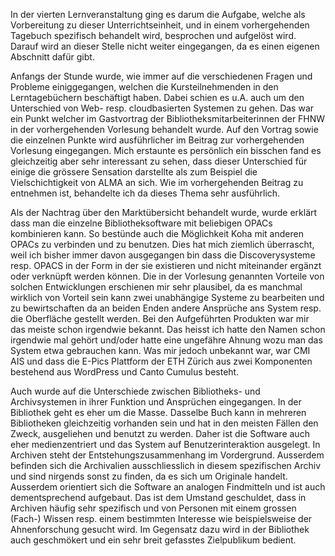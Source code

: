 In der vierten Lernveranstaltung ging es darum die Aufgabe, welche als Vorbereitung zu dieser Unterrichtseinheit, und in einem vorhergehenden Tagebuch spezifisch behandelt wird, besprochen und aufgelöst wird. Darauf wird an dieser Stelle nicht weiter eingegangen, da es einen eigenen Abschnitt dafür gibt. 

Anfangs der Stunde wurde, wie immer auf die verschiedenen Fragen und Probleme einiggegangen, welchen die Kursteilnehmenden in den Lerntagebüchern beschäftigt haben. Dabei schien es u.A. auch um den Unterschied von Web- resp. cloudbasierten Systemen zu gehen. Das war ein Punkt welcher im Gastvortrag der Bibliotheksmitarbeiterinnen der FHNW in der vorhergehenden Vorlesung behandelt wurde. Auf den Vortrag sowie die einzelnen Punkte wird ausführlicher im Beitrag zur vorhergehenden Vorlesung eingegangen. 
Mich erstaunte es persönlich ein bisschen fand es gleichzeitig aber sehr interessant zu sehen, dass dieser Unterschied für einige die grössere Sensation darstellte als zum Beispiel die Vielschichtigkeit von ALMA an sich. Wie im vorhergehenden Beitrag zu entnehmen ist, behandelte ich da dieses Thema sehr ausführlich. 

Als der Nachtrag über den Marktübersicht behandelt wurde, wurde erklärt dass man die einzelne Bibliotheksoftware mit beliebigen OPACs kombinieren kann. So bestünde auch die Möglichkeit Koha mit anderen OPACs zu verbinden und zu benutzen. Dies hat mich ziemlich überrascht, weil ich bisher immer davon ausgegangen bin dass die Discoverysysteme resp. OPACS in der Form in der sie existieren und nicht miteinander ergänzt oder verknüpft werden können. Die in der Vorlesung genannten Vorteile von solchen Entwicklungen erschienen mir sehr plausibel, da es manchmal wirklich von Vorteil sein kann zwei unabhängige Systeme zu bearbeiten und zu bewirtschaften da an beiden Enden andere Ansprüche ans System resp. die Oberfläche gestellt werden. 
Bei den Aufgeführten Produkten war mir das meiste schon irgendwie bekannt. Das heisst ich hatte den Namen schon irgendwie mal gehört und/oder hatte eine ungefähre Ahnung wozu man das System etwa gebrauchen kann. 
Was mir jedoch unbekannt war, war CMI AIS und dass die E-Pics Plattform der ETH Zürich aus zwei Komponenten bestehend aus WordPress und Canto Cumulus besteht. 

Auch wurde auf die Unterschiede zwischen Bibliotheks- und Archivsystemen in ihrer Funktion und Ansprüchen eingegangen. In der Bibliothek geht es eher um die Masse. Dasselbe Buch kann in mehreren Bibliotheken gleichzeitig vorhanden sein und hat in den meisten Fällen den Zweck, ausgeliehen und benutzt zu werden. Daher ist die Software auch eher medienzentriert und das System auf Benutzerinteraktion ausgelegt. In Archiven steht der Entstehungszusammenhang im Vordergrund. Ausserdem befinden sich die Archivalien ausschliesslich in diesem spezifischen Archiv und sind nirgends sonst zu finden, da es sich um Originale handelt. Ausserdem orientiert sich die Software an analogen Findmitteln und ist auch dementsprechend aufgebaut. Das ist dem Umstand geschuldet, dass in Archiven häufig sehr spezifisch und von Personen mit einem grossen (Fach-) Wissen resp. einem bestimmten Interesse wie beispielsweise der Ahnenforschung gesucht wird. Im Gegensatz dazu wird in der Bibliothek auch geschmökert und ein sehr breit gefasstes Zielpublikum bedient. 
